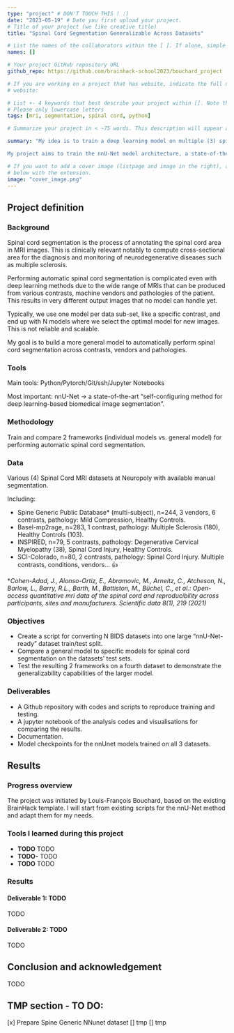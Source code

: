 ```yaml
---
type: "project" # DON'T TOUCH THIS ! :)
date: "2023-05-19" # Date you first upload your project.
# Title of your project (we like creative title)
title: "Spinal Cord Segmentation Generalizable Across Datasets"

# List the names of the collaborators within the [ ]. If alone, simple put your name within []
names: []

# Your project GitHub repository URL
github_repo: https://github.com/brainhack-school2023/bouchard_project

# If you are working on a project that has website, indicate the full url including "https://" below or leave it empty.
# website:

# List +- 4 keywords that best describe your project within []. Note that the project summary also involves a number of key words. Those are listed on top of the [github repository](https://github.com/PSY6983-2021/project_template), click `manage topics`.
# Please only lowercase letters
tags: [mri, segmentation, spinal cord, python]

# Summarize your project in < ~75 words. This description will appear at the top of your page and on the list page with other projects..

summary: "My idea is to train a deep learning model on multiple (3) spinal cord segmentation datasets to improve generalizability to new contrasts, vendors, pathologies, ...

My project aims to train the nnU-Net model architecture, a state-of-the-art deep learning architecture for biomedical segmentation, on three aggregated datasets and compare its generalizability capabilities with specific models trained on each dataset. I will conclude by comparing the two approaches on a fourth dataset outside of the training domain."

# If you want to add a cover image (listpage and image in the right), add it to your directory and indicate the name
# below with the extension.
image: "cover_image.png"
---
```

<!-- This is an html comment and this won't appear in the rendered page. You are now editing the "content" area, the core of your description. Everything that you can do in markdown is allowed below. We added a couple of comments to guide your through documenting your progress. -->

## Project definition

### Background

Spinal cord segmentation is the process of annotating the spinal cord area in MRI images. This is clinically relevant notably to compute cross-sectional area for the diagnosis and monitoring of neurodegenerative diseases such as multiple sclerosis.

Performing automatic spinal cord segmentation is complicated even with deep learning methods due to the wide range of MRIs that can be produced from various contrasts, machine vendors and pathologies of the patient. This results in very different output images that no model can handle yet.

Typically, we use one model per data sub-set, like a specific contrast, and end up with N models where we select the optimal model for new images. This is not reliable and scalable.

My goal is to build a more general model to automatically perform spinal cord segmentation across contrasts, vendors and pathologies.

### Tools

Main tools: Python/Pytorch/Git/ssh/Jupyter Notebooks

Most important: nnU-Net -> a state-of-the-art “self-configuring method for deep learning-based biomedical image segmentation”.

### Methodology
Train and compare 2 frameworks (individual models vs. general model) for performing automatic spinal cord segmentation.

### Data

Various (4) Spinal Cord MRI datasets at Neuropoly with available manual segmentation.

Including:

* Spine Generic Public Database* (multi-subject), n=244, 3 vendors, 6 contrasts, pathology: Mild Compression, Healthy Controls.
* Basel-mp2rage, n=283, 1 contrast, pathology: Multiple Sclerosis (180), Healthy Controls (103).
* INSPIRED, n=79, 5 contrasts, pathology: Degenerative Cervical Myelopathy (38), Spinal Cord Injury, Healthy Controls.
* SCI-Colorado, n=80, 2 contrasts, pathology: Spinal Cord Injury.
Multiple contrasts, conditions, vendors… 👍

**Cohen-Adad, J., Alonso-Ortiz, E., Abramovic, M., Arneitz, C., Atcheson, N., Barlow, L., Barry, R.L., Barth, M., Battiston, M., Büchel, C., et al.: Open-access quantitative mri data of the spinal cord and reproducibility across participants, sites and manufacturers. Scientific data 8(1), 219 (2021)*

### Objectives

* Create a script for converting N BIDS datasets into one large “nnU-Net-ready” dataset train/test split.
* Compare a general model to specific models for spinal cord segmentation on the datasets’ test sets.
* Test the resulting 2 frameworks on a fourth dataset to demonstrate the generalizability capabilities of the larger model.

### Deliverables

* A Github repository with codes and scripts to reproduce training and testing.
* A jupyter notebook of the analysis codes and visualisations for comparing the results.
* Documentation.
* Model checkpoints for the nnUnet models trained on all 3 datasets.

## Results

### Progress overview

The project was initiated by Louis-François Bouchard, based on the existing BrainHack template. I will start from existing scripts for the nnU-Net method and adapt them for my needs.

### Tools I learned during this project

 * **TODO** TODO
 * **TODO-** TODO
 * **TODO** TODO

### Results

#### Deliverable 1: TODO

TODO

#### Deliverable 2: TODO

TODO

## Conclusion and acknowledgement

TODO

## TMP section - TO DO:

[x] Prepare Spine Generic NNunet dataset
[] tmp
[] tmp